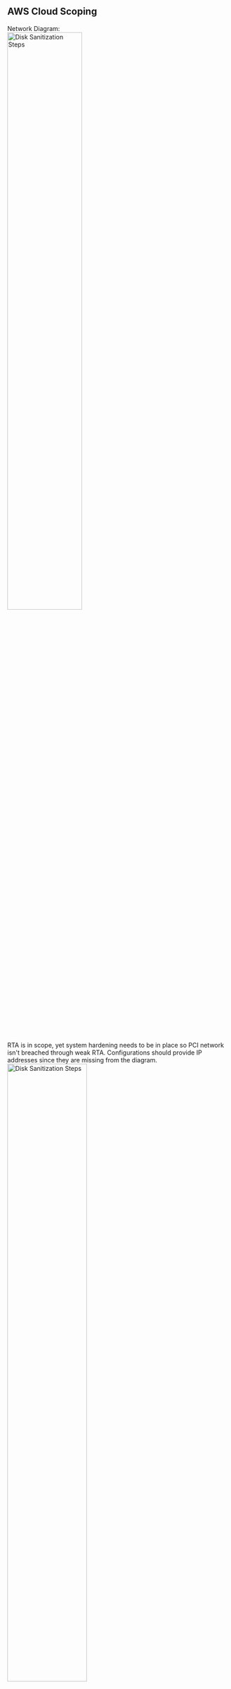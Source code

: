 <h2>AWS Cloud Scoping</h2>


Network Diagram:<br/>
<img src="https://imgur.com/OORfQ7j.png" height="58%" width="58%" alt="Disk Sanitization Steps"/>

<br />
RTA is in scope, yet system hardening needs to be in place so PCI network isn't breached through weak RTA. Configurations should provide IP addresses since they are missing from the diagram.

<br />

<img src="https://imgur.com/gMrJoIX.png" height="60%" width="60%" alt="Disk Sanitization Steps"/>
